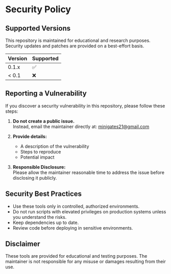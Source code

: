 # Security Policy

## Supported Versions

This repository is maintained for educational and research purposes. Security updates and patches are provided on a best-effort basis.

| Version | Supported          |
| ------- | ------------------ |
| 0.1.x   | :white_check_mark: |
| < 0.1   | :x:                |

## Reporting a Vulnerability

If you discover a security vulnerability in this repository, please follow these steps:

1. **Do not create a public issue.**  
   Instead, email the maintainer directly at: minigates21@gmail.com

2. **Provide details:**  
   - A description of the vulnerability  
   - Steps to reproduce  
   - Potential impact

3. **Responsible Disclosure:**  
   Please allow the maintainer reasonable time to address the issue before disclosing it publicly.

## Security Best Practices

- Use these tools only in controlled, authorized environments.
- Do not run scripts with elevated privileges on production systems unless you understand the risks.
- Keep dependencies up to date.
- Review code before deploying in sensitive environments.

## Disclaimer

These tools are provided for educational and testing purposes. The maintainer is not responsible for any misuse or damages resulting from their use.
